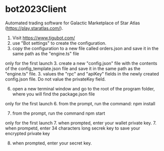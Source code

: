 # bot2023Client

Automated trading software for Galactic Marketplace of Star Atlas (https://play.staratlas.com/).

1. Visit https://www.tigubot.com/
2. use "Bot settings" to create the configuration.
3. copy the configuration to a new file called orders.json and save it in the same path as the "engine.ts" file

only for the first launch
3. create a new "config.json" file with the contents of the config_template.json file and save it in the same path as the "engine.ts" file. 
3. values the "rpc" and "apiKey" fields in the newly created config.json file. Do not value the privateKey field.

6. open a new terminal window and go to the root of the program folder, where you will find the package.json file

only for the first launch
6. from the prompt, run the command: npm install

7. from the prompt, run the command npm start

only for the first launch
7. when prompted, enter your wallet private key.
7. when prompetd, enter 34 characters long secrek key to save your encrypted private key

8. when prompted, enter your secret key.
